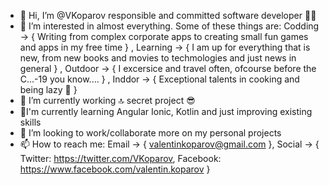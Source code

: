 - 👋 Hi, I’m @VKoparov responsible and committed software developer 😶‍🌫️
- 👀 I’m interested in almost everything. Some of these things are:
              Codding -> { Writing from complex corporate apps to creating small fun games and apps in my free time } ,
              Learning -> { I am up for everything that is new, from new books and movies to techmologies and just news in general } ,
              Outdoor -> { I excersice and travel often, ofcourse before the C...-19 you know.... } ,
              Inddor -> { Exceptional talents in cooking and being lazy 🍝 }
- 🌱 I’m currently working 🔝 secret project 😎
- 🧠I'm currently learning Angular Ionic, Kotlin and just improving existing skills
- 💞️ I’m looking to work/collaborate more on my personal projects
- 📫 How to reach me: 
             Email -> { valentinkoparov@gmail.com },
             Social -> { 
                 Twitter: https://twitter.com/VKoparov, 
                 Facebook: https://www.facebook.com/valentin.koparov 
             }

<!---
VKoparov/VKoparov is a ✨ special ✨ repository because its `README.md` (this file) appears on your GitHub profile.
You can click the Preview link to take a look at your changes.
--->

